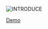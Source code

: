 ![INTRODUCE](https://raw.githubusercontent.com/eoooy/Gallery/main/website_demo_collection/introduce.jpg)

[Demo](https://eoooy.github.io/website_demo_collection/index.html)